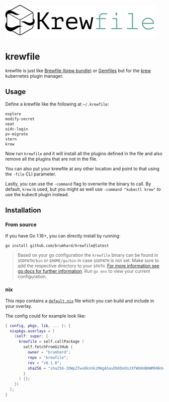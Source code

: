 <img src="docs/krewfile.png" width="480" alt="Krewfile logo"/>

# krewfile

krewfile is just like [Brewfile (brew bundle)](https://github.com/Homebrew/homebrew-bundle) or [Gemfiles](https://bundler.io/man/gemfile.5.html) but for the [krew](https://github.com/kubernetes-sigs/krew) kubernetes plugin manager.

## Usage

Define a krewfile like the following at `~/.krewfile`:

```krewfile
explore
modify-secret
neat
oidc-login
pv-migrate
stern
krew
```

Now run `krewfile` and it will install all the plugins defined in the file and also remove all the plugins that are not in the file.

You can also put your krewfile at any other location and point to that using the `-file` CLI parameter.

Lastly, you can use the `-command` flag to overwrite the binary to call. By default, `krew` is used, but you might as well use `-command "kubectl krew"` to use the kubectl plugin instead.

## Installation

### From source

If you have Go 1.16+, you can directly install by running:

```bash
go install github.com/brumhard/krewfile@latest
```

> Based on your go configuration the `krewfile` binary can be found in `$GOPATH/bin` or `$HOME/go/bin` in case `$GOPATH` is not set.
> Make sure to add the respective directory to your `$PATH`.
> [For more information see go docs for further information](https://golang.org/ref/mod#go-install). Run `go env` to view your current configuration.

### nix

This repo contains a [`default.nix`](default.nix) file which you can build and include in your overlay.

The config could for example look like:

```nix
{ config, pkgs, lib, ... }: {
  nixpkgs.overlays = [
    (self: super: {
      krewfile = self.callPackage (
        self.fetchFromGitHub {
          owner = "brumhard";
          repo = "krewfile";
          rev = "v0.1.0";
          sha256 = "sha256-3OWpZTwx8knVkiMAgASavDbKDeOszXfWbKHBHWMkNkU=";
        }
      ) {};
    })
  ];
}
```
